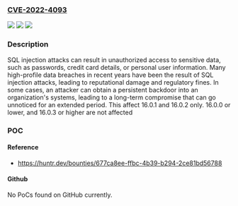 ### [CVE-2022-4093](https://cve.mitre.org/cgi-bin/cvename.cgi?name=CVE-2022-4093)
![](https://img.shields.io/static/v1?label=Product&message=dolibarr%2Fdolibarr&color=blue)
![](https://img.shields.io/static/v1?label=Version&message=%3C%2016.0.3%20&color=brighgreen)
![](https://img.shields.io/static/v1?label=Vulnerability&message=CWE-89%20Improper%20Neutralization%20of%20Special%20Elements%20used%20in%20an%20SQL%20Command&color=brighgreen)

### Description

SQL injection attacks can result in unauthorized access to sensitive data, such as passwords, credit card details, or personal user information. Many high-profile data breaches in recent years have been the result of SQL injection attacks, leading to reputational damage and regulatory fines. In some cases, an attacker can obtain a persistent backdoor into an organization's systems, leading to a long-term compromise that can go unnoticed for an extended period. This affect 16.0.1 and 16.0.2 only. 16.0.0 or lower, and 16.0.3 or higher are not affected

### POC

#### Reference
- https://huntr.dev/bounties/677ca8ee-ffbc-4b39-b294-2ce81bd56788

#### Github
No PoCs found on GitHub currently.

